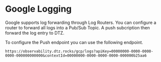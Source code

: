 # Google Logging

Google supports log forwarding through Log Routers. You can configure a router to forward all logs into a Pub/Sub Topic. A push subcription then forward the log entry to DTZ.

To configure the Push endpoint you can use the following endpoint.

```
https://observability.dtz.rocks/gcp/logs?apiKey=00000000-0000-0000-0000-000000000000&contextId=00000000-0000-0000-0000-000000b25aa6
```
